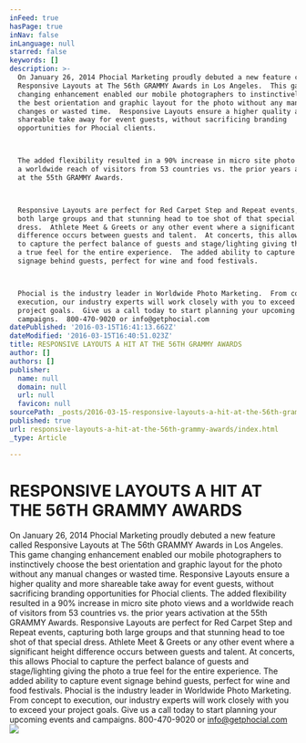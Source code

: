 ```yaml
---
inFeed: true
hasPage: true
inNav: false
inLanguage: null
starred: false
keywords: []
description: >-
  On January 26, 2014 Phocial Marketing proudly debuted a new feature called
  Responsive Layouts at The 56th GRAMMY Awards in Los Angeles.  This game
  changing enhancement enabled our mobile photographers to instinctively choose
  the best orientation and graphic layout for the photo without any manual
  changes or wasted time.  Responsive Layouts ensure a higher quality and more
  shareable take away for event guests, without sacrificing branding
  opportunities for Phocial clients.



  The added flexibility resulted in a 90% increase in micro site photo views and
  a worldwide reach of visitors from 53 countries vs. the prior years activation
  at the 55th GRAMMY Awards.



  Responsive Layouts are perfect for Red Carpet Step and Repeat events, capturing
  both large groups and that stunning head to toe shot of that special
  dress.  Athlete Meet & Greets or any other event where a significant height
  difference occurs between guests and talent.  At concerts, this allows Phocial
  to capture the perfect balance of guests and stage/lighting giving the photo
  a true feel for the entire experience.  The added ability to capture event
  signage behind guests, perfect for wine and food festivals.



  Phocial is the industry leader in Worldwide Photo Marketing.  From concept to
  execution, our industry experts will work closely with you to exceed your
  project goals.  Give us a call today to start planning your upcoming events and
  campaigns.  800-470-9020 or info@getphocial.com
datePublished: '2016-03-15T16:41:13.662Z'
dateModified: '2016-03-15T16:40:51.023Z'
title: RESPONSIVE LAYOUTS A HIT AT THE 56TH GRAMMY AWARDS
author: []
authors: []
publisher:
  name: null
  domain: null
  url: null
  favicon: null
sourcePath: _posts/2016-03-15-responsive-layouts-a-hit-at-the-56th-grammy-awards.md
published: true
url: responsive-layouts-a-hit-at-the-56th-grammy-awards/index.html
_type: Article

---
```

# RESPONSIVE LAYOUTS A HIT AT THE 56TH GRAMMY AWARDS

On January 26, 2014 Phocial Marketing proudly debuted a new feature called Responsive Layouts at The 56th GRAMMY Awards in Los Angeles. This game changing enhancement enabled our mobile photographers to instinctively choose the best orientation and graphic layout for the photo without any manual changes or wasted time. Responsive Layouts ensure a higher quality and more shareable take away for event guests, without sacrificing branding opportunities for Phocial clients.
The added flexibility resulted in a 90% increase in micro site photo views and a worldwide reach of visitors from 53 countries vs. the prior years activation at the 55th GRAMMY Awards.
Responsive Layouts are perfect for Red Carpet Step and Repeat events, capturing both large groups and that stunning head to toe shot of that special dress. Athlete Meet & Greets or any other event where a significant height difference occurs between guests and talent. At concerts, this allows Phocial to capture the perfect balance of guests and stage/lighting giving the photo a true feel for the entire experience. The added ability to capture event signage behind guests, perfect for wine and food festivals.
Phocial is the industry leader in Worldwide Photo Marketing. From concept to execution, our industry experts will work closely with you to exceed your project goals. Give us a call today to start planning your upcoming events and campaigns. 800-470-9020 or info@getphocial.com
![](https://the-grid-user-content.s3-us-west-2.amazonaws.com/e7ccabe5-06ed-4164-a968-9e80b8202d55.jpg)